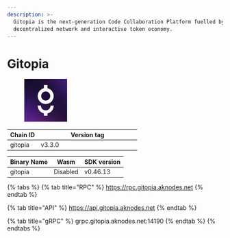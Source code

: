 ```yaml
---
description: >-
  Gitopia is the next-generation Code Collaboration Platform fuelled by a
  decentralized network and interactive token economy.
---
```


# Gitopia



<figure><img src="../../.gitbook/assets/0r9YJOJW_400x400.png" alt="" width="100"><figcaption></figcaption></figure>





<table><thead><tr><th>Chain ID</th><th width="218.33333333333331">Version tag</th></tr></thead><tbody><tr><td>gitopia</td><td>v3.3.0</td></tr></tbody></table>



| Binary Name | Wasm     | SDK version |
| ----------- | -------- | ----------- |
| gitopia     | Disabled | v0.46.13    |

{% tabs %}
{% tab title="RPC" %}
https://rpc.gitopia.aknodes.net
{% endtab %}

{% tab title="API" %}
https://api.gitopia.aknodes.net
{% endtab %}

{% tab title="gRPC" %}
grpc.gitopia.aknodes.net:14190
{% endtab %}
{% endtabs %}
